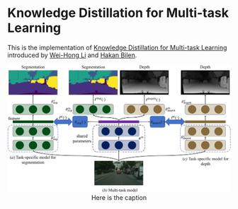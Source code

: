 # Knowledge Distillation for Multi-task Learning
This is the implementation of [Knowledge Distillation for Multi-task Learning](https://arxiv.org/pdf/2007.06889.pdf) introduced by [Wei-Hong Li](https://weihonglee.github.io) and [Hakan Bilen](http://homepages.inf.ed.ac.uk/hbilen/index.html).

<!-- ![image1](./figure/0001.jpg) -->
<center><img src="./figure/0001.jpg"></center>
<center>Here is the caption</center>
<!-- <figure class="image">
  <img src="./figure/0001.jpg">
  <figcaption><center>here is the caption</center></figcaption>
</figure> -->
